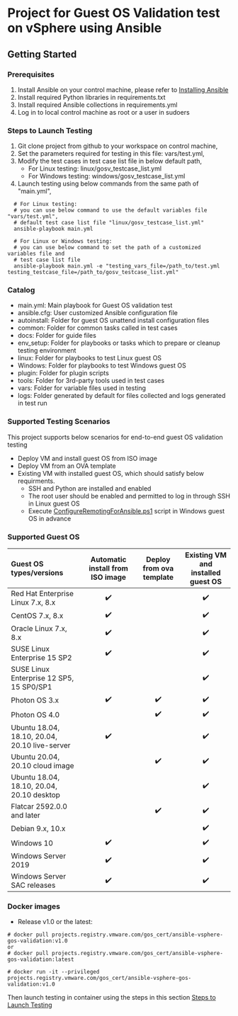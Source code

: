 # Project for Guest OS Validation test on vSphere using Ansible

## Getting Started

### Prerequisites
1. Install Ansible on your control machine, please refer to [Installing Ansible](https://docs.ansible.com/ansible/latest/installation_guide/intro_installation.html)
2. Install required Python libraries in requirements.txt
3. Install required Ansible collections in requirements.yml
4. Log in to local control machine as root or a user in sudoers

### Steps to Launch Testing
1. Git clone project from github to your workspace on control machine,
2. Set the parameters required for testing in this file: vars/test.yml,
3. Modify the test cases in test case list file in below default path,
   * For Linux testing: linux/gosv_testcase_list.yml
   * For Windows testing: windows/gosv_testcase_list.yml
4. Launch testing using below commands from the same path of "main.yml",
```
  # For Linux testing:
  # you can use below command to use the default variables file "vars/test.yml",
  # default test case list file "linux/gosv_testcase_list.yml"
  ansible-playbook main.yml

  # For Linux or Windows testing:
  # you can use below command to set the path of a customized variables file and
  # test case list file
  ansible-playbook main.yml -e "testing_vars_file=/path_to/test.yml testing_testcase_file=/path_to/gosv_testcase_list.yml"
```

### Catalog
* main.yml: Main playbook for Guest OS validation test
* ansible.cfg: User customized Ansible configuration file
* autoinstall: Folder for guest OS unattend install configuration files
* common: Folder for common tasks called in test cases
* docs: Folder for guide files
* env_setup: Folder for playbooks or tasks which to prepare or cleanup testing environment
* linux: Folder for playbooks to test Linux guest OS
* Windows: Folder for playbooks to test Windows guest OS
* plugin: Folder for plugin scripts
* tools: Folder for 3rd-party tools used in test cases
* vars: Folder for variable files used in testing
* logs: Folder generated by default for files collected and logs generated in test run

### Supported Testing Scenarios
This project supports below scenarios for end-to-end guest OS validation testing 
* Deploy VM and install guest OS from ISO image
* Deploy VM from an OVA template
* Existing VM with installed guest OS, which should satisfy below requirments.
  * SSH and Python are installed and enabled
  * The root user should be enabled and permitted to log in through SSH in Linux guest OS
  * Execute [ConfigureRemotingForAnsible.ps1](https://github.com/ansible/ansible/blob/devel/examples/scripts/ConfigureRemotingForAnsible.ps1) script in Windows guest OS in advance

### Supported Guest OS

| Guest OS types/versions                         | Automatic install from ISO image | Deploy from ova template | Existing VM and installed guest OS |
| :---------------------------------------------- | :------------------------------: | :----------------------: | :--------------------------------: |
| Red Hat Enterprise Linux 7.x, 8.x               | :heavy_check_mark:               |                          | :heavy_check_mark:                 |
| CentOS 7.x, 8.x                                 | :heavy_check_mark:               |                          | :heavy_check_mark:                 |
| Oracle Linux 7.x, 8.x                           | :heavy_check_mark:               |                          | :heavy_check_mark:                 |
| SUSE Linux Enterprise 15 SP2                    | :heavy_check_mark:               |                          | :heavy_check_mark:                 |
| SUSE Linux Enterprise 12 SP5, 15 SP0/SP1        |                                  |                          | :heavy_check_mark:                 |
| Photon OS 3.x                                   | :heavy_check_mark:               | :heavy_check_mark:       | :heavy_check_mark:                 |
| Photon OS 4.0                                   |                                  | :heavy_check_mark:       | :heavy_check_mark:                 |
| Ubuntu 18.04, 18.10, 20.04, 20.10 live-server   | :heavy_check_mark:               |                          | :heavy_check_mark:                 |
| Ubuntu 20.04, 20.10 cloud image                 |                                  | :heavy_check_mark:       | :heavy_check_mark:                 |
| Ubuntu 18.04, 18.10, 20.04, 20.10 desktop       |                                  |                          | :heavy_check_mark:                 |
| Flatcar 2592.0.0 and later                      |                                  | :heavy_check_mark:       | :heavy_check_mark:                 |
| Debian 9.x, 10.x                                |                                  |                          | :heavy_check_mark:                 |
| Windows 10                                      | :heavy_check_mark:               |                          | :heavy_check_mark:                 |
| Windows Server 2019                             | :heavy_check_mark:               |                          | :heavy_check_mark:                 |
| Windows Server SAC releases                     | :heavy_check_mark:               |                          | :heavy_check_mark:                 |

### Docker images
* Release v1.0 or the latest:
```
# docker pull projects.registry.vmware.com/gos_cert/ansible-vsphere-gos-validation:v1.0
or
# docker pull projects.registry.vmware.com/gos_cert/ansible-vsphere-gos-validation:latest

# docker run -it --privileged projects.registry.vmware.com/gos_cert/ansible-vsphere-gos-validation:v1.0
```
Then launch testing in container using the steps in this section [Steps to Launch Testing](#steps-to-launch-testing)
